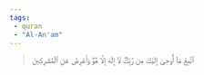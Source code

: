 ```yaml
---
tags: 
 - quran 
 - "Al-An'am"
---
```


> ٱتَّبِعۡ مَآ أُوحِيَ إِلَيۡكَ مِن رَّبِّكَۖ لَآ إِلَٰهَ إِلَّا هُوَۖ وَأَعۡرِضۡ عَنِ ٱلۡمُشۡرِكِينَ
